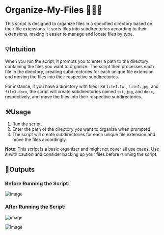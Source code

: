 # Organize-My-Files 📁🧹🐍

This script is designed to organize files in a specified directory based on their file extensions. It sorts files into subdirectories according to their extensions, making it easier to manage and locate files by type.

## 💡Intuition

When you run the script, it prompts you to enter a path to the directory containing the files you want to organize. The script then processes each file in the directory, creating subdirectories for each unique file extension and moving the files into their respective subdirectories.

For instance, if you have a directory with files like `file1.txt`, `file2.jpg`, and `file3.docx`, the script will create subdirectories named `txt`, `jpg`, and `docx`, respectively, and move the files into their respective subdirectories.

## ⚒️Usage

1. Run the script.
2. Enter the path of the directory you want to organize when prompted.
3. The script will create subdirectories for each unique file extension and move the files accordingly.

**Note**: This script is a basic organizer and might not cover all use cases. Use it with caution and consider backing up your files before running the script.

## 🔳Outputs

### Before Running the Script:

![image](https://github.com/SaadARazzaq/Organize-My-Files/assets/123338307/a8f20167-2db3-475b-bf44-e53c9ca1b483)

### After Running the Script:

![image](https://github.com/SaadARazzaq/Organize-My-Files/assets/123338307/ef811fdb-a2d6-439d-877d-e71c4c7a0194)

![image](https://github.com/SaadARazzaq/Organize-My-Files/assets/123338307/364d665a-8999-458c-94f8-f4e50b5c6f0f)

